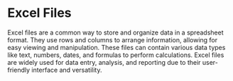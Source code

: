 # Excel Files

Excel files are a common way to store and organize data in a spreadsheet format. They use rows and columns to arrange information, allowing for easy viewing and manipulation. These files can contain various data types like text, numbers, dates, and formulas to perform calculations. Excel files are widely used for data entry, analysis, and reporting due to their user-friendly interface and versatility.